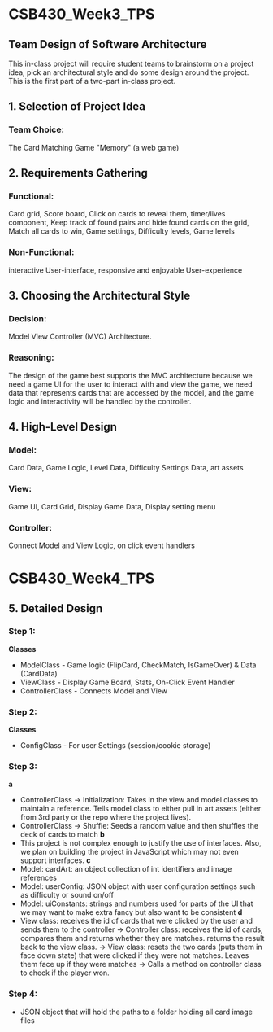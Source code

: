 # CSB430_Week3_TPS
## Team Design of Software Architecture
This in-class project will require student teams to brainstorm on a project idea, pick an architectural style and do some design around the project. This is the first part of a two-part in-class project.

## 1. Selection of Project Idea
### Team Choice:
The Card Matching Game "Memory" (a web game)

## 2. Requirements Gathering
### Functional:
Card grid, Score board, Click on cards to reveal them, timer/lives component, Keep track of found pairs and hide found cards on the grid, Match all cards to win, Game settings, Difficulty levels, Game levels 
### Non-Functional:
interactive User-interface, responsive and enjoyable User-experience

## 3. Choosing the Architectural Style
### Decision:
Model View Controller (MVC) Architecture.
### Reasoning:
The design of the game best supports the MVC architecture because we need a game UI for the user to interact with and view the game, we need data that represents cards that are accessed by the model, and the game logic and interactivity will be handled by the controller.


## 4. High-Level Design
### Model: 
Card Data, Game Logic, Level Data, Difficulty Settings Data, art assets
### View: 
Game UI, Card Grid, Display Game Data, Display setting menu
### Controller: 
Connect Model and View Logic, on click event handlers

# CSB430_Week4_TPS

## 5. Detailed Design

### Step 1:
**Classes**
- ModelClass - Game logic (FlipCard, CheckMatch, IsGameOver) & Data (CardData)
- ViewClass - Display Game Board, Stats, On-Click Event Handler
- ControllerClass - Connects Model and View

### Step 2:
**Classes**
- ConfigClass - For user Settings (session/cookie storage)

### Step 3:
**a**
- ControllerClass -> Initialization: Takes in the view and model classes to maintain a reference. Tells model class to either pull in art assets (either from 3rd party or the repo where the project lives).
- ControllerClass -> Shuffle: Seeds a random value and then shuffles the deck of cards to match
**b**
- This project is not complex enough to justify the use of interfaces. Also, we plan on building the project in JavaScript which may not even support interfaces.
**c**
- Model: cardArt: an object collection of int identifiers and image references
- Model: userConfig: JSON object with user configuration settings such as difficulty or sound on/off
- Model: uiConstants: strings and numbers used for parts of the UI that we may want to make extra fancy but also want to be consistent
**d**
- View class: receives the id of cards that were clicked by the user and sends them to the controller -> Controller class: receives the id of cards, compares them and returns whether they are matches. returns the result back to the view class. -> View class: resets the two cards (puts them in face down state) that were clicked if they were not matches. Leaves them face up if they were matches -> Calls a method on controller class to check if the player won.
  
### Step 4:
- JSON object that will hold the paths to a folder holding all card image files
